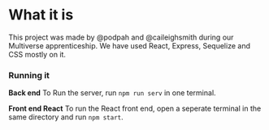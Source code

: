 # What it is

This project was made by @podpah and @caileighsmith during our Multiverse apprenticeship. We have used React, Express, Sequelize and CSS mostly on it.

### Running it

**Back end**
To Run the server, run ```npm run serv``` in one terminal.

**Front end React**
To run the React front end, open a seperate terminal in the same directory and run ```npm start```.

